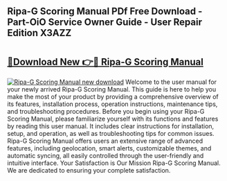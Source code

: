 ## Ripa-G Scoring Manual PDf Free Download - Part-OiO Service Owner Guide - User Repair Edition X3AZZ

# <h2><a href="http://bc40909.oget.top/?id=Ripa-G+Scoring+Manual">🔗Download New 👉🔴 Ripa-G Scoring Manual</a></h2>

[![Ripa-G Scoring Manual new download](https://i.imgur.com/5g1atiW.png)](http://bc40909.oget.top/?id=Ripa-G+Scoring+Manual)
Welcome to the user manual for your newly arrived Ripa-G Scoring Manual. This guide is here to help you make the most of your product by providing a comprehensive overview of its features, installation process, operation instructions, maintenance tips, and troubleshooting procedures. Before you begin using your Ripa-G Scoring Manual, please familiarize yourself with its functions and features by reading this user manual. It includes clear instructions for installation, setup, and operation, as well as troubleshooting tips for common issues. Ripa-G Scoring Manual offers users an extensive range of advanced features, including geolocation, smart alerts, customizable themes, and automatic syncing, all easily controlled through the user-friendly and intuitive interface. Your Satisfaction is Our Mission Ripa-G Scoring Manual. We are dedicated to ensuring your complete satisfaction.
